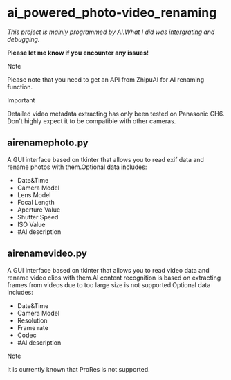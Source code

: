 # ai_powered_photo-video_renaming

*This project is mainly programmed by AI.What I did was intergrating and debugging.*

**Please let me know if you encounter any issues!**

> [!NOTE]
>
> Please note that you need to get an API from ZhipuAI for AI renaming function.

> [!IMPORTANT]
>
> Detailed video metadata extracting has only been tested on Panasonic GH6. Don't highly expect it to be compatible with other cameras.

## airenamephoto.py

A GUI interface based on tkinter that allows you to read exif data and rename photos with them.Optional data includes:

- Date&Time
- Camera Model
- Lens Model
- Focal Length
- Aperture Value
- Shutter Speed
- ISO Value
- #AI description

## airenamevideo.py

A GUI interface based on tkinter that allows you to read video data and rename video clips with them.AI content recognition is based on extracting frames from videos due to too large size is not supported.Optional data includes:

- Date&Time
- Camera Model
- Resolution
- Frame rate
- Codec
- #AI description
> [!NOTE]
>
> It is currently known that ProRes is not supported.
